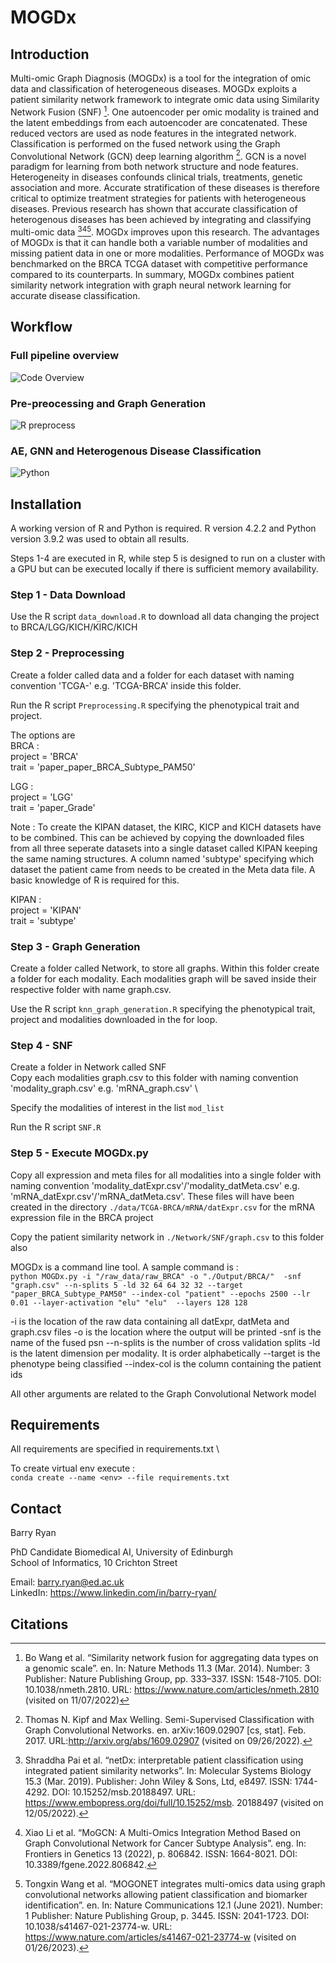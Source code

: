# MOGDx
## Introduction
Multi-omic Graph Diagnosis (MOGDx) is a tool for the integration of omic data and classification of heterogeneous diseases. MOGDx exploits a patient similarity network framework to integrate omic data using Similarity Network Fusion (SNF) [^fn1]. One autoencoder per omic modality is trained and the latent embeddings from each autoencoder are concatenated. These reduced vectors are used as node features in the integrated network. Classification is performed on the fused network using the Graph Convolutional Network (GCN) deep learning algorithm [^fn2]. GCN is a novel paradigm for learning from both network structure and node features. Heterogeneity in diseases confounds clinical trials, treatments, genetic association and more. Accurate stratification of these diseases is therefore critical to optimize treatment strategies for patients with heterogeneous diseases. Previous research has shown that accurate classification of heterogenous diseases has been achieved by integrating and classifying multi-omic data [^fn3][^fn4][^fn5]. MOGDx improves upon this research. The advantages of MOGDx is that it can handle both a variable number of modalities and missing patient data in one or more modalities. Performance of MOGDx was benchmarked on the BRCA TCGA dataset with competitive performance compared to its counterparts. In summary, MOGDx combines patient similarity network integration with graph neural network learning for accurate disease classification. 

## Workflow
### Full pipeline overview
![Code Overview](./workflow_diagrams/code_flowchart.png?raw=true)

### Pre-preocessing and Graph Generation
![R preprocess](./workflow_diagrams/pre-processing_modalities_inkscape.png?raw=true)

### AE, GNN and Heterogenous Disease Classification
![Python](./workflow_diagrams/python_inkscape.png?raw=true)

## Installation
A working version of R and Python is required. R version 4.2.2 and Python version 3.9.2 was used to obtain all results.

Steps 1-4 are executed in R, while step 5 is designed to run on a cluster with a GPU but can be executed locally if there is sufficient memory availability. 

### Step 1 - Data Download
Use the R script `data_download.R` to download all data changing the project to BRCA/LGG/KICH/KIRC/KICH

### Step 2 - Preprocessing
Create a folder called data and a folder for each dataset with naming convention 'TCGA-' e.g. 'TCGA-BRCA' inside this folder.

Run the R script `Preprocessing.R` specifying the phenotypical trait and project. 

The options are \
BRCA : \
project = 'BRCA' \
trait = 'paper_paper_BRCA_Subtype_PAM50' 

LGG : \
project = 'LGG' \
trait = 'paper_Grade' 

Note : To create the KIPAN dataset, the KIRC, KICP and KICH datasets have to be combined. This can be achieved by copying the downloaded files 
from all three seperate datasets into a single dataset called KIPAN keeping the same naming structures. A column named 'subtype' specifying which dataset
the patient came from needs to be created in the Meta data file. A basic knowledge of R is required for this. 

KIPAN :  \
project = 'KIPAN' \
trait = 'subtype' 

### Step 3 - Graph Generation
Create a folder called Network, to store all graphs. Within this folder create a folder for each modality. Each modalities graph will be saved inside
their respective folder with name graph.csv.

Use the R script `knn_graph_generation.R` specifying the phenotypical trait, project and modalities downloaded in the for loop.

### Step 4 - SNF
Create a folder in Network called SNF \
Copy each modalities graph.csv to this folder with naming convention 'modality_graph.csv' e.g. 'mRNA_graph.csv' \

Specify the modalities of interest in the list `mod_list` 

Run the R script `SNF.R` 

### Step 5 - Execute MOGDx.py
Copy all expression and meta files for all modalities into a single folder with naming convention 'modality_datExpr.csv'/'modality_datMeta.csv' e.g. 'mRNA_datExpr.csv'/'mRNA_datMeta.csv'. 
These files will have been created in the directory `./data/TCGA-BRCA/mRNA/datExpr.csv` for the mRNA expression file in the BRCA project

Copy the patient similarity network in  `./Network/SNF/graph.csv` to this folder also

MOGDx is a command line tool. A sample command is : \
`python MOGDx.py -i "/raw_data/raw_BRCA" -o "./Output/BRCA/"  -snf "graph.csv" --n-splits 5 -ld 32 64 64 32 32 --target "paper_BRCA_Subtype_PAM50" --index-col "patient" --epochs 2500 --lr 0.01 --layer-activation "elu" "elu"  --layers 128 128`

-i is the location of the raw data containing all datExpr, datMeta and graph.csv files
-o is the location where the output will be printed
-snf is the name of the fused psn 
--n-splits is the number of cross validation splits
-ld is the latent dimension per modality. It is order alphabetically 
--target is the phenotype being classified
--index-col is the column containing the patient ids 

All other arguments are related to the Graph Convolutional Network model

## Requirements
All requirements are specified in requirements.txt \

To create virtual env execute :  \
 `conda create --name <env> --file requirements.txt` 


## Contact
Barry Ryan 

PhD Candidate Biomedical AI, University of Edinburgh \
School of Informatics, 10 Crichton Street

Email: barry.ryan@ed.ac.uk \
LinkedIn: https://www.linkedin.com/in/barry-ryan/

## Citations
[^fn1]: Bo Wang et al. “Similarity network fusion for aggregating data types on a genomic scale”. en. In: Nature Methods 11.3 (Mar. 2014). Number: 3 Publisher: Nature Publishing Group, pp. 333–337. ISSN: 1548-7105. DOI: 10.1038/nmeth.2810. URL: https://www.nature.com/articles/nmeth.2810 (visited on 11/07/2022)
[^fn2]: Thomas N. Kipf and Max Welling. Semi-Supervised Classification with Graph Convolutional Networks. en. arXiv:1609.02907 [cs, stat]. Feb. 2017. URL:http://arxiv.org/abs/1609.02907 (visited on 09/26/2022).
[^fn3]: Shraddha Pai et al. “netDx: interpretable patient classification using integrated patient similarity networks”. In:
Molecular Systems Biology 15.3 (Mar. 2019). Publisher: John Wiley & Sons, Ltd, e8497. ISSN: 1744-4292. DOI: 10.15252/msb.20188497. URL: https://www.embopress.org/doi/full/10.15252/msb. 20188497 (visited on 12/05/2022).
[^fn4]: Xiao Li et al. “MoGCN: A Multi-Omics Integration Method Based on Graph Convolutional Network for Cancer Subtype Analysis”. eng. In: Frontiers in Genetics 13 (2022), p. 806842. ISSN: 1664-8021. DOI: 10.3389/fgene.2022.806842.
[^fn5]: Tongxin Wang et al. “MOGONET integrates multi-omics data using graph convolutional networks allowing patient classification and biomarker identification”. en. In: Nature Communications 12.1 (June 2021). Number: 1 Publisher: Nature Publishing Group, p. 3445. ISSN: 2041-1723. DOI: 10.1038/s41467-021-23774-w. URL: https://www.nature.com/articles/s41467-021-23774-w (visited on 01/26/2023).